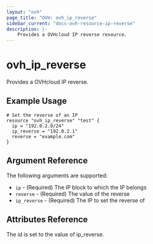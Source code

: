 ```yaml
---
layout: "ovh"
page_title: "OVH: ovh_ip_reverse"
sidebar_current: "docs-ovh-resource-ip-reverse"
description: |-
    Provides a OVHcloud IP reverse resource.
---
```


# ovh_ip_reverse

Provides a OVHcloud IP reverse.

## Example Usage

```hcl
# Set the reverse of an IP
resource "ovh_ip_reverse" "test" {
  ip = "192.0.2.0/24"
  ip_reverse = "192.0.2.1"
  reverse = "example.com"
}
```

## Argument Reference

The following arguments are supported:

* `ip` - (Required) The IP block to which the IP belongs
* `reverse` - (Required) The value of the reverse
* `ip_reverse` - (Required) The IP to set the reverse of

## Attributes Reference

The id is set to the value of ip_reverse.
